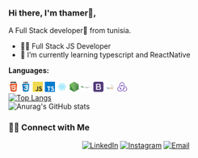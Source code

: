 ### Hi there, I'm thamer👦,
A Full Stack developer🎯 from tunisia.

- 👨‍💻 Full Stack JS Developer 
- 🌱 I’m currently learning typescript and ReactNative



**Languages:**  

<code><img height="20" src="https://raw.githubusercontent.com/github/explore/80688e429a7d4ef2fca1e82350fe8e3517d3494d/topics/html/html.png"></code>
<code><img height="20" src="https://raw.githubusercontent.com/github/explore/80688e429a7d4ef2fca1e82350fe8e3517d3494d/topics/css/css.png"></code>
<code><img height="20" src="https://raw.githubusercontent.com/github/explore/80688e429a7d4ef2fca1e82350fe8e3517d3494d/topics/javascript/javascript.png"></code>
<code><img height="20" src="https://raw.githubusercontent.com/github/explore/80688e429a7d4ef2fca1e82350fe8e3517d3494d/topics/typescript/typescript.png"></code>
<code><img height="20" src="https://raw.githubusercontent.com/github/explore/80688e429a7d4ef2fca1e82350fe8e3517d3494d/topics/react/react.png"></code>
<code><img height="20" src="https://raw.githubusercontent.com/github/explore/80688e429a7d4ef2fca1e82350fe8e3517d3494d/topics/nodejs/nodejs.png"></code>
<code><img height="20" src="https://raw.githubusercontent.com/github/explore/80688e429a7d4ef2fca1e82350fe8e3517d3494d/topics/mongodb/mongodb.png"></code>
<code><img height="20" src="https://raw.githubusercontent.com/github/explore/80688e429a7d4ef2fca1e82350fe8e3517d3494d/topics/bootstrap/bootstrap.png"></code>
<code><img height="20" src="https://raw.githubusercontent.com/github/explore/80688e429a7d4ef2fca1e82350fe8e3517d3494d/topics/mysql/mysql.png"></code>
<code><img height="20" src="https://raw.githubusercontent.com/github/explore/80688e429a7d4ef2fca1e82350fe8e3517d3494d/topics/redux/redux.png"></code>
<br/>
[![Top Langs](https://github-readme-stats.vercel.app/api/top-langs/?username=thamerh)](https://github.com/anuraghazra/github-readme-stats)
<br/>
![Anurag's GitHub stats](https://github-readme-stats.vercel.app/api?username=thamerh&show_icons=true&theme=transparent)
<h3> 🤝🏻 Connect with Me </h3>

<p align="center">
<a href="https://www.linkedin.com/in/thamer-hamdi-02090b202/"><img alt="LinkedIn" src="https://img.shields.io/badge/LinkedIn-thamer%20hamdi-blue?style=flat-square&logo=linkedin"></a>
<a href="https://www.instagram.com/hamdi_thamer"><img alt="Instagram" src="https://img.shields.io/badge/Instagram-hamdi_thamer-blue?style=flat-square&logo=instagram"></a>
<a href="mailto:hamdithamer99@gmail.com"><img alt="Email" src="https://img.shields.io/badge/Email-hamdithamer99@gmail.com-blue?style=flat-square&logo=gmail"></a>
